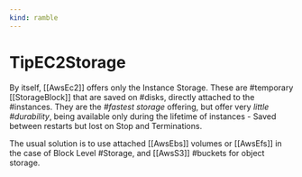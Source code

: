 ```yaml
---
kind: ramble
---
```


# TipEC2Storage

By itself, [[AwsEc2]] offers only the Instance Storage. These are #temporary [[StorageBlock]] that are saved on #disks, directly attached to the #instances. They are the *#fastest storage* offering, but offer very *little #durability*, being available only during the lifetime of instances - Saved between restarts but lost on Stop and Terminations.

The usual solution is to use attached [[AwsEbs]] volumes or [[AwsEfs]] in the case of Block Level #Storage, and [[AwsS3]] #buckets for object storage.
